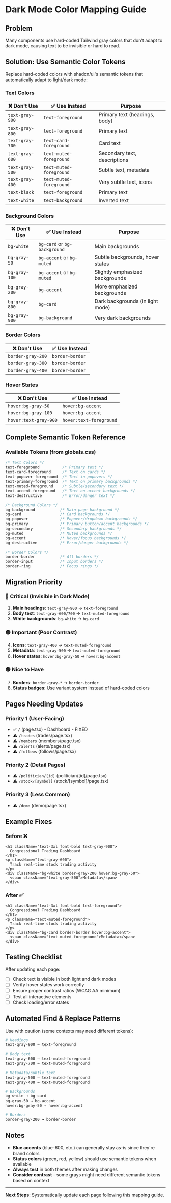 # Dark Mode Color Mapping Guide

## Problem
Many components use hard-coded Tailwind gray colors that don't adapt to dark mode, causing text to be invisible or hard to read.

## Solution: Use Semantic Color Tokens

Replace hard-coded colors with shadcn/ui's semantic tokens that automatically adapt to light/dark mode:

### Text Colors

| ❌ Don't Use | ✅ Use Instead | Purpose |
|-------------|---------------|---------|
| `text-gray-900` | `text-foreground` | Primary text (headings, body) |
| `text-gray-800` | `text-foreground` | Primary text |
| `text-gray-700` | `text-card-foreground` | Card text |
| `text-gray-600` | `text-muted-foreground` | Secondary text, descriptions |
| `text-gray-500` | `text-muted-foreground` | Subtle text, metadata |
| `text-gray-400` | `text-muted-foreground` | Very subtle text, icons |
| `text-black` | `text-foreground` | Primary text |
| `text-white` | `text-background` | Inverted text |

### Background Colors

| ❌ Don't Use | ✅ Use Instead | Purpose |
|-------------|---------------|---------|
| `bg-white` | `bg-card` or `bg-background` | Main backgrounds |
| `bg-gray-50` | `bg-accent` or `bg-muted` | Subtle backgrounds, hover states |
| `bg-gray-100` | `bg-accent` or `bg-muted` | Slightly emphasized backgrounds |
| `bg-gray-200` | `bg-accent` | More emphasized backgrounds |
| `bg-gray-800` | `bg-card` | Dark backgrounds (in light mode) |
| `bg-gray-900` | `bg-background` | Very dark backgrounds |

### Border Colors

| ❌ Don't Use | ✅ Use Instead |
|-------------|---------------|
| `border-gray-200` | `border-border` |
| `border-gray-300` | `border-border` |
| `border-gray-400` | `border-border` |

### Hover States

| ❌ Don't Use | ✅ Use Instead |
|-------------|---------------|
| `hover:bg-gray-50` | `hover:bg-accent` |
| `hover:bg-gray-100` | `hover:bg-accent` |
| `hover:text-gray-900` | `hover:text-foreground` |

## Complete Semantic Token Reference

### Available Tokens (from globals.css)

```css
/* Text Colors */
text-foreground          /* Primary text */
text-card-foreground     /* Text on cards */
text-popover-foreground  /* Text in popovers */
text-primary-foreground  /* Text on primary backgrounds */
text-muted-foreground    /* Subtle/secondary text */
text-accent-foreground   /* Text on accent backgrounds */
text-destructive         /* Error/danger text */

/* Background Colors */
bg-background           /* Main page background */
bg-card                 /* Card backgrounds */
bg-popover              /* Popover/dropdown backgrounds */
bg-primary              /* Primary button/accent backgrounds */
bg-secondary            /* Secondary backgrounds */
bg-muted                /* Muted backgrounds */
bg-accent               /* Hover/focus backgrounds */
bg-destructive          /* Error/danger backgrounds */

/* Border Colors */
border-border           /* All borders */
border-input            /* Input borders */
border-ring             /* Focus rings */
```

## Migration Priority

### 🔴 Critical (Invisible in Dark Mode)
1. **Main headings**: `text-gray-900` → `text-foreground`
2. **Body text**: `text-gray-600/700` → `text-muted-foreground`
3. **White backgrounds**: `bg-white` → `bg-card`

### 🟡 Important (Poor Contrast)
4. **Icons**: `text-gray-400` → `text-muted-foreground`
5. **Metadata**: `text-gray-500` → `text-muted-foreground`
6. **Hover states**: `hover:bg-gray-50` → `hover:bg-accent`

### 🟢 Nice to Have
7. **Borders**: `border-gray-*` → `border-border`
8. **Status badges**: Use variant system instead of hard-coded colors

## Pages Needing Updates

### Priority 1 (User-Facing)
- ✅ `/` (page.tsx) - Dashboard - FIXED
- ⚠️ `/trades` (trades/page.tsx)
- ⚠️ `/members` (members/page.tsx)
- ⚠️ `/alerts` (alerts/page.tsx)
- ⚠️ `/follows` (follows/page.tsx)

### Priority 2 (Detail Pages)
- ⚠️ `/politician/[id]` (politician/[id]/page.tsx)
- ⚠️ `/stock/[symbol]` (stock/[symbol]/page.tsx)

### Priority 3 (Less Common)
- ⚠️ `/demo` (demo/page.tsx)

## Example Fixes

### Before ❌
```tsx
<h1 className="text-3xl font-bold text-gray-900">
  Congressional Trading Dashboard
</h1>
<p className="text-gray-600">
  Track real-time stock trading activity
</p>
<div className="bg-white border-gray-200 hover:bg-gray-50">
  <span className="text-gray-500">Metadata</span>
</div>
```

### After ✅
```tsx
<h1 className="text-3xl font-bold text-foreground">
  Congressional Trading Dashboard
</h1>
<p className="text-muted-foreground">
  Track real-time stock trading activity
</p>
<div className="bg-card border-border hover:bg-accent">
  <span className="text-muted-foreground">Metadata</span>
</div>
```

## Testing Checklist

After updating each page:
- [ ] Check text is visible in both light and dark modes
- [ ] Verify hover states work correctly
- [ ] Ensure proper contrast ratios (WCAG AA minimum)
- [ ] Test all interactive elements
- [ ] Check loading/error states

## Automated Find & Replace Patterns

Use with caution (some contexts may need different tokens):

```bash
# Headings
text-gray-900 → text-foreground

# Body text
text-gray-600 → text-muted-foreground
text-gray-700 → text-muted-foreground

# Metadata/subtle text
text-gray-500 → text-muted-foreground
text-gray-400 → text-muted-foreground

# Backgrounds
bg-white → bg-card
bg-gray-50 → bg-accent
hover:bg-gray-50 → hover:bg-accent

# Borders
border-gray-200 → border-border
```

## Notes

- **Blue accents** (blue-600, etc.) can generally stay as-is since they're brand colors
- **Status colors** (green, red, yellow) should use semantic tokens when available
- **Always test** in both themes after making changes
- **Consider contrast** - some grays might need different semantic tokens based on context

---

**Next Steps**: Systematically update each page following this mapping guide.
